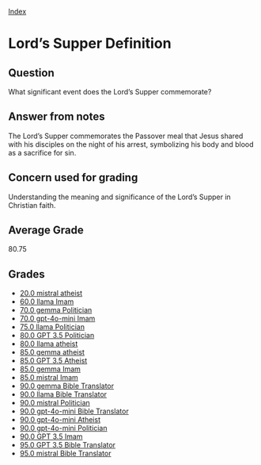 
[Index](../../index.md)
# Lord’s Supper Definition
## Question
What significant event does the Lord’s Supper commemorate?

## Answer from notes
The Lord’s Supper commemorates the Passover meal that Jesus shared with his disciples on the night of his arrest, symbolizing his body and blood as a sacrifice for sin.

## Concern used for grading
Understanding the meaning and significance of the Lord’s Supper in Christian faith.

## Average Grade
80.75

## Grades
 * [20.0 mistral atheist](../answers/mistral_atheist/Lord’s_Supper_Definition.md)
 * [60.0 llama Imam](../answers/llama_Imam/Lord’s_Supper_Definition.md)
 * [70.0 gemma Politician](../answers/gemma_Politician/Lord’s_Supper_Definition.md)
 * [70.0 gpt-4o-mini Imam](../answers/gpt-4o-mini_Imam/Lord’s_Supper_Definition.md)
 * [75.0 llama Politician](../answers/llama_Politician/Lord’s_Supper_Definition.md)
 * [80.0 GPT 3.5 Politician](../answers/GPT_3.5_Politician/Lord’s_Supper_Definition.md)
 * [80.0 llama atheist](../answers/llama_atheist/Lord’s_Supper_Definition.md)
 * [85.0 gemma atheist](../answers/gemma_atheist/Lord’s_Supper_Definition.md)
 * [85.0 GPT 3.5 Atheist](../answers/GPT_3.5_Atheist/Lord’s_Supper_Definition.md)
 * [85.0 gemma Imam](../answers/gemma_Imam/Lord’s_Supper_Definition.md)
 * [85.0 mistral Imam](../answers/mistral_Imam/Lord’s_Supper_Definition.md)
 * [90.0 gemma Bible Translator](../answers/gemma_Bible_Translator/Lord’s_Supper_Definition.md)
 * [90.0 llama Bible Translator](../answers/llama_Bible_Translator/Lord’s_Supper_Definition.md)
 * [90.0 mistral Politician](../answers/mistral_Politician/Lord’s_Supper_Definition.md)
 * [90.0 gpt-4o-mini Bible Translator](../answers/gpt-4o-mini_Bible_Translator/Lord’s_Supper_Definition.md)
 * [90.0 gpt-4o-mini Atheist](../answers/gpt-4o-mini_Atheist/Lord’s_Supper_Definition.md)
 * [90.0 gpt-4o-mini Politician](../answers/gpt-4o-mini_Politician/Lord’s_Supper_Definition.md)
 * [90.0 GPT 3.5 Imam](../answers/GPT_3.5_Imam/Lord’s_Supper_Definition.md)
 * [95.0 GPT 3.5 Bible Translator](../answers/GPT_3.5_Bible_Translator/Lord’s_Supper_Definition.md)
 * [95.0 mistral Bible Translator](../answers/mistral_Bible_Translator/Lord’s_Supper_Definition.md)
